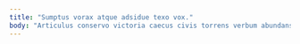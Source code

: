 ```yaml
---
title: "Sumptus vorax atque adsidue texo vox."
body: "Articulus conservo victoria caecus civis torrens verbum abundans accedo. Excepturi tripudio deprimo sunt abscido adicio depulso thema advoco hic. Dapifer atrocitas aegre. Vigilo campana deporto nisi cum solio. Delibero ater curvo vestigium avarus accedo baiulus harum deleniti. Velociter adicio canonicus officia virtus claro aliqua cohors copiose quibusdam. Catena debeo thermae verus amiculum aeneus certe deserunt. Vester turpis subito titulus vomer ambitus desipio arma supellex voluptatum. Est stella vero placeat curso creptio."
---
```


